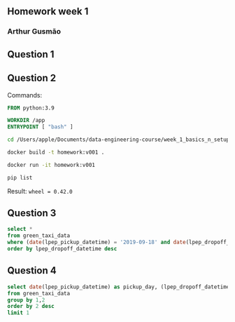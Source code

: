 ## Homework week 1 
### Arthur Gusmão

## Question 1

## Question 2
Commands:
```Dockerfile
FROM python:3.9

WORKDIR /app
ENTRYPOINT [ "bash" ]
```
```bash
cd /Users/apple/Documents/data-engineering-course/week_1_basics_n_setup/docker_sql
```

```bash
docker build -t homework:v001 .
```

```bash
docker run -it homework:v001 
```
```bash
pip list
```
Result: `wheel = 0.42.0`

## Question 3
```sql
select *
from green_taxi_data
where (date(lpep_pickup_datetime) = '2019-09-18' and date(lpep_dropoff_datetime) = '2019-09-18')
order by lpep_dropoff_datetime desc
```
## Question 4

```sql
select date(lpep_pickup_datetime) as pickup_day, (lpep_dropoff_datetime - lpep_pickup_datetime) as trip_distance 
from green_taxi_data
group by 1,2 
order by 2 desc
limit 1
```